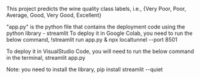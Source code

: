 This project predicts the wine quality class labels, i.e.,
      {Very Poor, Poor, Average, Good, Very Good, Excellent}

"app.py" is the python file that contains the deployment code using the python library - streamlit
To deploy it in Google Colab, you need to run the below command,
      !streamlit run app.py & npx localtunnel --port 8501

To deploy it in VisualStudio Code, you will need to run the below command in the terminal,
      streamlit app.py

Note: you need to install the library,
      pip install streamlit --quiet
